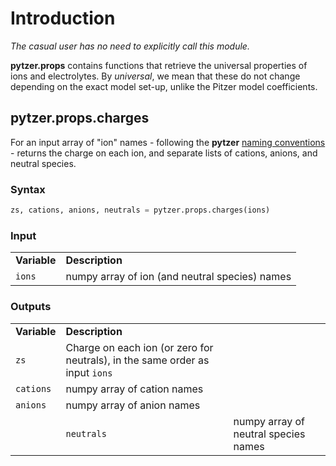 # Introduction

*The casual user has no need to explicitly call this module.*

**pytzer.props** contains functions that retrieve the universal properties of ions and electrolytes. By *universal*, we mean that these do not change depending on the exact model set-up, unlike the Pitzer model coefficients.


## pytzer.props.charges

For an input array of "ion" names - following the **pytzer** [naming conventions](../../name-conventions) - returns the charge on each ion, and separate lists of cations, anions, and neutral species.

### Syntax

```python
zs, cations, anions, neutrals = pytzer.props.charges(ions)
```

### Input

<table><tr>

<td><strong>Variable</strong></td>
<td><strong>Description</strong></td>

</tr><tr>

<td><code>ions</code></td>
<td>numpy array of ion (and neutral species) names</td>

</tr></table>

### Outputs

<table><tr>

<td><strong>Variable</strong></td>
<td><strong>Description</strong></td>

</tr><tr>

<td><code>zs</code></td>
<td>Charge on each ion (or zero for neutrals), in the same order as input <code>ions</code></td>

</tr><tr>

<td><code>cations</code></td>
<td>numpy array of cation names</td>

</tr><tr>

<td><code>anions</code></td>
<td>numpy array of anion names</td>

</tr><td>

<td><code>neutrals</code></td>
<td>numpy array of neutral species names</td>

</tr></table>
